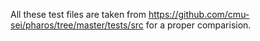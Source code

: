 All these test files are taken from https://github.com/cmu-sei/pharos/tree/master/tests/src for a proper comparision.

